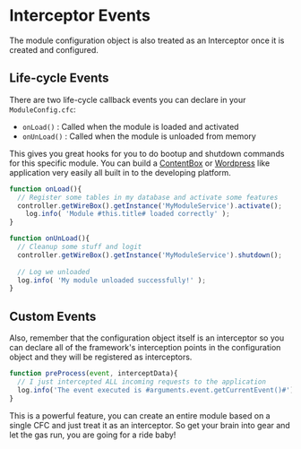# Interceptor Events

The module configuration object is also treated as an Interceptor once it is created and configured. 

## Life-cycle Events

There are two life-cycle callback events you can declare in your `ModuleConfig.cfc`:

* `onLoad()` : Called when the module is loaded and activated
* `onUnLoad()` : Called when the module is unloaded from memory

This gives you great hooks for you to do bootup and shutdown commands for this specific module. You can build a [ContentBox](http://ortussolutions.com/products/contentbox/) or [Wordpress](http://wordpress.org/) like application very easily all built in to the developing platform.

```js
function onLoad(){
  // Register some tables in my database and activate some features
  controller.getWireBox().getInstance('MyModuleService').activate();
    log.info( 'Module #this.title# loaded correctly' );
}

function onUnLoad(){
  // Cleanup some stuff and logit
  controller.getWireBox().getInstance('MyModuleService').shutdown();
  
  // Log we unloaded
  log.info( 'My module unloaded successfully!' );
}
```


## Custom Events
Also, remember that the configuration object itself is an interceptor so you can declare all of the framework's interception points in the configuration object and they will be registered as interceptors.

```js
function preProcess(event, interceptData){
  // I just intercepted ALL incoming requests to the application
  log.info('The event executed is #arguments.event.getCurrentEvent()#');
}
```

This is a powerful feature, you can create an entire module based on a single CFC and just treat it as an interceptor. So get your brain into gear and let the gas run, you are going for a ride baby!

